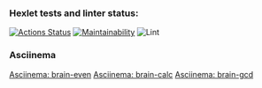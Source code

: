 ### Hexlet tests and linter status:

[![Actions Status](https://github.com/enareel/frontend-project-lvl1/workflows/hexlet-check/badge.svg)](https://github.com/enareel/frontend-project-lvl1/actions)
[![Maintainability](https://api.codeclimate.com/v1/badges/a99a88d28ad37a79dbf6/maintainability)](https://codeclimate.com/github/codeclimate/codeclimate/maintainability)
![Lint](https://github.com/enareel/frontend-project-lvl1/actions/workflows/project-lint.yml/badge.svg)

### Asciinema

[Asciinema: brain-even](https://asciinema.org/a/o5j0wp7Tj1nrTP66UFFWXjhea)
[Asciinema: brain-calc](https://asciinema.org/a/kwIcakbm7YakpMBz1xKVqkQhY)
[Asciinema: brain-gcd](https://asciinema.org/a/IV8xAxXHVH6tgRqutYUqJOQKQ)
